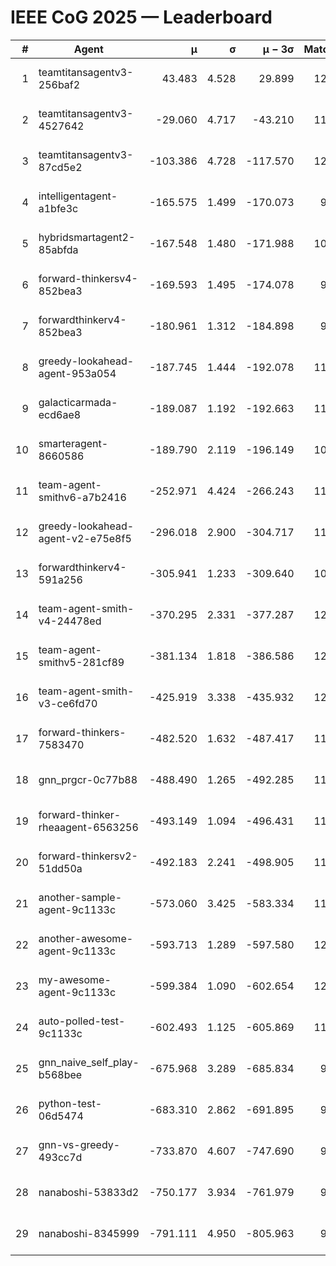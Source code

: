 # IEEE CoG 2025 — Leaderboard

| # | Agent | μ | σ | μ − 3σ | Matches | Updated |
|---:|---|---:|---:|---:|---:|---|
| 1 | teamtitansagentv3-256baf2 | 43.483 | 4.528 | 29.899 | 12220 | 2025-08-21 14:16 |
| 2 | teamtitansagentv3-4527642 | -29.060 | 4.717 | -43.210 | 11514 | 2025-08-21 14:16 |
| 3 | teamtitansagentv3-87cd5e2 | -103.386 | 4.728 | -117.570 | 12966 | 2025-08-21 14:16 |
| 4 | intelligentagent-a1bfe3c | -165.575 | 1.499 | -170.073 | 9915 | 2025-08-21 14:16 |
| 5 | hybridsmartagent2-85abfda | -167.548 | 1.480 | -171.988 | 10611 | 2025-08-21 14:16 |
| 6 | forward-thinkersv4-852bea3 | -169.593 | 1.495 | -174.078 | 9577 | 2025-08-21 14:16 |
| 7 | forwardthinkerv4-852bea3 | -180.961 | 1.312 | -184.898 | 9581 | 2025-08-21 14:16 |
| 8 | greedy-lookahead-agent-953a054 | -187.745 | 1.444 | -192.078 | 11440 | 2025-08-21 14:16 |
| 9 | galacticarmada-ecd6ae8 | -189.087 | 1.192 | -192.663 | 11600 | 2025-08-21 14:16 |
| 10 | smarteragent-8660586 | -189.790 | 2.119 | -196.149 | 10413 | 2025-08-21 14:16 |
| 11 | team-agent-smithv6-a7b2416 | -252.971 | 4.424 | -266.243 | 11680 | 2025-08-21 14:16 |
| 12 | greedy-lookahead-agent-v2-e75e8f5 | -296.018 | 2.900 | -304.717 | 11980 | 2025-08-21 14:16 |
| 13 | forwardthinkerv4-591a256 | -305.941 | 1.233 | -309.640 | 10139 | 2025-08-21 14:16 |
| 14 | team-agent-smith-v4-24478ed | -370.295 | 2.331 | -377.287 | 12502 | 2025-08-21 14:16 |
| 15 | team-agent-smithv5-281cf89 | -381.134 | 1.818 | -386.586 | 12380 | 2025-08-21 14:16 |
| 16 | team-agent-smith-v3-ce6fd70 | -425.919 | 3.338 | -435.932 | 12982 | 2025-08-21 14:16 |
| 17 | forward-thinkers-7583470 | -482.520 | 1.632 | -487.417 | 11320 | 2025-08-21 14:16 |
| 18 | gnn_prgcr-0c77b88 | -488.490 | 1.265 | -492.285 | 11110 | 2025-08-21 14:16 |
| 19 | forward-thinker-rheaagent-6563256 | -493.149 | 1.094 | -496.431 | 11438 | 2025-08-21 14:16 |
| 20 | forward-thinkersv2-51dd50a | -492.183 | 2.241 | -498.905 | 11958 | 2025-08-21 14:16 |
| 21 | another-sample-agent-9c1133c | -573.060 | 3.425 | -583.334 | 11980 | 2025-08-21 14:16 |
| 22 | another-awesome-agent-9c1133c | -593.713 | 1.289 | -597.580 | 12360 | 2025-08-21 14:16 |
| 23 | my-awesome-agent-9c1133c | -599.384 | 1.090 | -602.654 | 12060 | 2025-08-21 14:16 |
| 24 | auto-polled-test-9c1133c | -602.493 | 1.125 | -605.869 | 11480 | 2025-08-21 14:16 |
| 25 | gnn_naive_self_play-b568bee | -675.968 | 3.289 | -685.834 | 9700 | 2025-08-21 14:16 |
| 26 | python-test-06d5474 | -683.310 | 2.862 | -691.895 | 9900 | 2025-08-21 14:16 |
| 27 | gnn-vs-greedy-493cc7d | -733.870 | 4.607 | -747.690 | 9620 | 2025-08-21 14:16 |
| 28 | nanaboshi-53833d2 | -750.177 | 3.934 | -761.979 | 9320 | 2025-08-21 14:16 |
| 29 | nanaboshi-8345999 | -791.111 | 4.950 | -805.963 | 9930 | 2025-08-21 14:16 |
